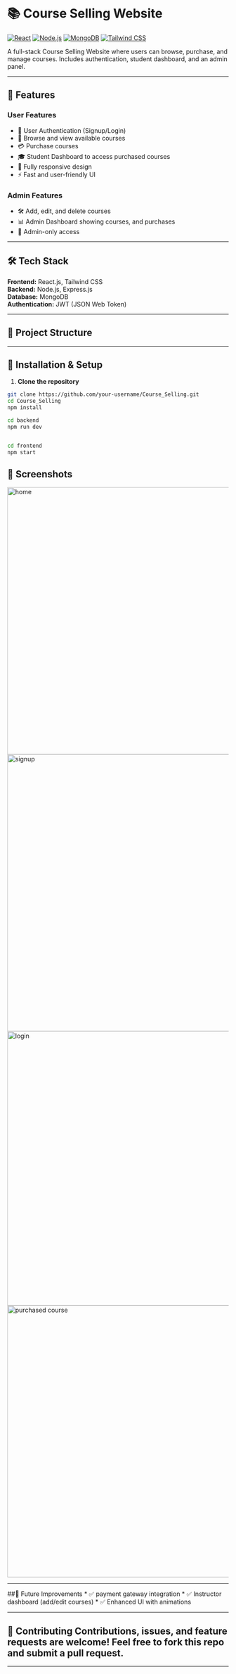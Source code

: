 # 📚 Course Selling Website

[![React](https://img.shields.io/badge/React-61DAFB?style=for-the-badge&logo=react&logoColor=black)](https://reactjs.org/)
[![Node.js](https://img.shields.io/badge/Node.js-339933?style=for-the-badge&logo=nodedotjs&logoColor=white)](https://nodejs.org/)
[![MongoDB](https://img.shields.io/badge/MongoDB-47A248?style=for-the-badge&logo=mongodb&logoColor=white)](https://www.mongodb.com/)
[![Tailwind CSS](https://img.shields.io/badge/TailwindCSS-06B6D4?style=for-the-badge&logo=tailwind-css&logoColor=white)](https://tailwindcss.com/)


A full-stack Course Selling Website where users can browse, purchase, and manage courses. Includes authentication, student dashboard, and an admin panel.

---

## 🚀 Features

### **User Features**
* 🔐 User Authentication (Signup/Login)  
* 📖 Browse and view available courses  
* 💳 Purchase courses  
* 🎓 Student Dashboard to access purchased courses  
* 📱 Fully responsive design  
* ⚡ Fast and user-friendly UI  

### **Admin Features**
* 🛠 Add, edit, and delete courses  
* 📊 Admin Dashboard showing  courses, and purchases  
* 🔐 Admin-only access  

---

## 🛠️ Tech Stack

**Frontend:** React.js, Tailwind CSS  
**Backend:** Node.js, Express.js  
**Database:** MongoDB  
**Authentication:** JWT (JSON Web Token)  
 

---

## 📂 Project Structure


---

## 📂 Installation & Setup

1. **Clone the repository**

```bash
git clone https://github.com/your-username/Course_Selling.git
cd Course_Selling
npm install

cd backend
npm run dev


cd frontend
npm start

```

## 📸 Screenshots 
<img width="1302" height="608" alt="home" src="https://github.com/user-attachments/assets/995e1306-f7a2-42a3-a647-7b36e0b38353" /> 
<img width="1356" height="630" alt="signup" src="https://github.com/user-attachments/assets/aa503136-ca98-4f56-9200-a62504ed4d5a" />
<img width="1360" height="624" alt="login" src="https://github.com/user-attachments/assets/5ec8951d-f9c6-42f5-9cc6-e5ccc93d393c" /> 
<img width="1360" height="619" alt="purchased course" src="https://github.com/user-attachments/assets/6243dfbf-7138-4f06-8ae7-7790d57ab8ce" /> 

--- 
##🌟 Future Improvements
*
✅ payment gateway integration * 
✅ Instructor dashboard (add/edit courses) * 
✅ Enhanced UI with animations 


--- 
## 🤝 Contributing Contributions, issues, and feature requests are welcome! Feel free to fork this repo and submit a pull request.
---


